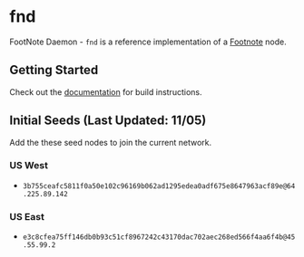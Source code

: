 # fnd

FootNote Daemon - `fnd` is a reference implementation of a [Footnote](https://github.com/kyokan/footnote) node.

## Getting Started

Check out the [documentation](./docs/README.md) for build instructions.

## Initial Seeds (Last Updated: 11/05)
Add the these seed nodes to join the current network.

### US West
- `3b755ceafc5811f0a50e102c96169b062ad1295edea0adf675e8647963acf89e@64.225.89.142`

### US East
- `e3c8cfea75ff146db0b93c51cf8967242c43170dac702aec268ed566f4aa6f4b@45.55.99.2`
 
